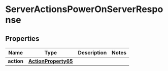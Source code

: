 

# ServerActionsPowerOnServerResponse


## Properties

| Name | Type | Description | Notes |
|------------ | ------------- | ------------- | -------------|
|**action** | [**ActionProperty65**](ActionProperty65.md) |  |  |




